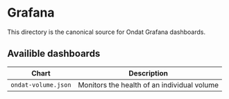 # Grafana

This directory is the canonical source for Ondat Grafana dashboards.

## Availible dashboards

Chart | Description
--------- | -----------
`ondat-volume.json` | Monitors the health of an individual volume
